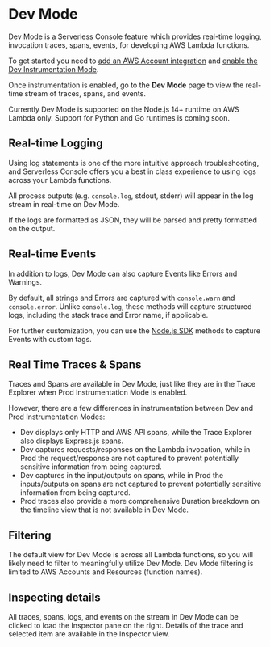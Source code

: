 <!--
title: Dev Mode
menuText: Dev Mode
description: A guide for using logs within Serverless Console
menuOrder: 4
-->

# Dev Mode

Dev Mode is a Serverless Console feature which provides real-time logging,
invocation traces, spans, events, for developing AWS Lambda
functions.

To get started you need to [add an AWS Account integration](./integrations/aws.md)
and [enable the Dev Instrumentation Mode](./instrumentation.md).

Once instrumentation is enabled, go to the **Dev Mode** page to view the
real-time stream of traces, spans, and events.

Currently Dev Mode is supported on the Node.js 14+ runtime on AWS Lambda only.
Support for Python and Go runtimes is coming soon.

## Real-time Logging

Using log statements is one of the more intuitive approach troubleshooting, and
Serverless Console offers you a best in class experience to using logs 
across your Lambda functions.

All process outputs (e.g. `console.log`, stdout, stderr) will appear in the log
stream in real-time on Dev Mode.

If the logs are formatted as JSON, they will be parsed and pretty formatted on
the output.

## Real-time Events

In addition to logs, Dev Mode can also capture Events like Errors and Warnings.

By default, all strings and Errors are captured with `console.warn` and
`console.error`. Unlike `console.log`, these methods will capture structured
logs, including the stack trace and Error name, if applicable.

For further customization, you can use the [Node.js SDK](../nodejs-sdk.md)
methods to capture Events with custom tags.

## Real Time Traces & Spans

Traces and Spans are available in Dev Mode, just like they are in the Trace
Explorer when Prod Instrumentation Mode is enabled.

However, there are a few differences in instrumentation between Dev and Prod
Instrumentation Modes:

- Dev displays only HTTP and AWS API spans, while the Trace Explorer also
displays Express.js spans.
- Dev captures requests/responses on the Lambda invocation, while in Prod the
request/response are not captured to prevent potentially sensitive information
from being captured.
- Dev captures in the input/outputs on spans, while in Prod the inputs/outputs
on spans are not captured to prevent potentially sensitive information from
being captured.
- Prod traces also provide a more comprehensive Duration breakdown on the
timeline view that is not available in Dev Mode.

## Filtering

The default view for Dev Mode is across all Lambda functions, so you will
likely need to filter to meaningfully utilize Dev Mode. Dev Mode filtering is
limited to AWS Accounts and Resources (function names).

## Inspecting details

All traces, spans, logs, and events on the stream in Dev Mode can be clicked to
load the Inspector pane on the right. Details of the trace and selected item are
available in the Inspector view.
